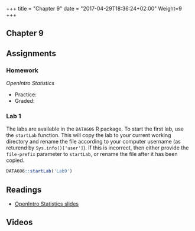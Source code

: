 +++
title = "Chapter 9"
date = "2017-04-29T18:36:24+02:00"
Weight=9
+++

## Chapter 9

## Assignments

### Homework

*OpenIntro Statistics*

* Practice:
* Graded:

### Lab 1

The labs are available in the `DATA606` R package. To start the first lab, use the `startLab` function. This will copy the lab to your current working directory and rename the file according to your computer username (as returend by `Sys.info()['user']`). If this is incorrect, then either provide the `file-prefix` parameter to `startLab`, or rename the file after it has been copied.


```r
DATA606::startLab('Lab9')
```

## Readings

* [OpenIntro Statistics slides](https://github.com/jbryer/DATA606Fall2019/raw/master/Slides/OpenIntro/os2_slides_08.pdf)

## Videos



